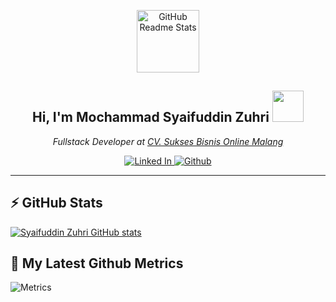 <p align="center">
 <img width="100px" src="https://raw.githubusercontent.com/syaifuddinzuhri/syaifuddinzuhri/main/WhatsApp%20Image%202022-03-21%20at%209.33.35%20AM.jpeg" align="center" alt="GitHub Readme Stats" />
 <h2 align="center">Hi, I'm Mochammad Syaifuddin Zuhri <img src="https://media.giphy.com/media/mGcNjsfWAjY5AEZNw6/giphy.gif" width="50"></h2>
 <p align="center"><em>Fullstack Developer at <a href="https://www.instagram.com/cvsbo/" target="_blank">CV. Sukses Bisnis Online Malang</a>
</em></p>
</p>
  <p align="center">
    <a href="https://www.linkedin.com/in/mochammad-syaifuddin-zuhri/">
      <img alt="Linked In" src="https://img.shields.io/badge/-mochammadsyaifuddinzuhri-blue?style=flat square&logo=Linkedin&logoColor=white&link=https://www.linkedin.com/in/mochammad-syaifuddin-zuhri/" />
    </a>
    <a href="https://github.com/syaifuddinzuhri">
      <img alt="Github" src="https://img.shields.io/github/followers/syaifuddinzuhri?label=follow&style=social" />
    </a>
  </p>
<hr/>

## ⚡ GitHub Stats

[![Syaifuddin Zuhri GitHub stats](https://github-readme-stats.vercel.app/api?username=syaifuddinzuhri&show_icons=true&theme=radical)](https://github.com/syaifuddinzuhri)

<!-- ![syaifuddinzuhri's top languages](https://github-readme-stats.vercel.app/api/top-langs/?username=syaifuddinzuhri&show_icons=true&count_private=true&theme=gruvbox) -->

## 🔔 My Latest Github Metrics
![Metrics](https://metrics.lecoq.io/syaifuddinzuhri?template=classic&config.timezone=Asia%2FBangkok)
